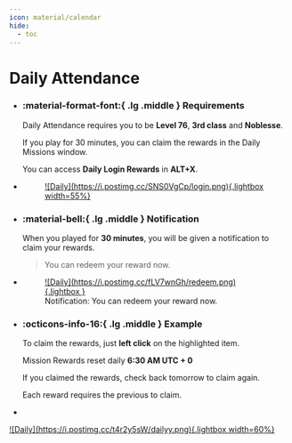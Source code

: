 ```yaml
---
icon: material/calendar
hide:
  - toc
---
```

<style>
hr {
    border-bottom: 2px solid var(--md-primary-fg-color);
    border-top: 2px solid var(--md-primary-fg-color);
    background-color: var(--md-primary-fg-color);
}
</style>
# Daily Attendance

<div class="grid cards" markdown>

- ### :material-format-font:{ .lg .middle } __Requirements__

    Daily Attendance requires you to be **Level 76**, **3rd class** and **Noblesse**.
    
    If you play for 30 minutes, you can claim the rewards in the Daily Missions window.

    You can access **Daily Login Rewards** in **ALT+X**.

- <figure markdown>
    <a href="https://postimg.cc/23KXSF0H">
    ![Daily](https://i.postimg.cc/SNS0VgCp/login.png){.lightbox width=55%}
    </a>
    </figure>

-  ### :material-bell:{ .lg .middle } __Notification__

    When you played for **30 minutes**, you will be given a notification to claim your rewards.

    > You can redeem your reward now.

- <figure markdown>
    <a href="https://postimg.cc/Q9rKbPN6">
    ![Daily](https://i.postimg.cc/fLV7wnGh/redeem.png){.lightbox }
    </a>
    <figcaption>Notification: You can redeem your reward now.</figure>
    </figure>
- ### :octicons-info-16:{ .lg .middle } __Example__

    To claim the rewards, just **left click** on the highlighted item.

    Mission Rewards reset daily **6:30 AM UTC + 0**

    If you claimed the rewards, check back tomorrow to claim again.

    Each reward requires the previous to claim.

- <figure markdown>
<a href="https://postimg.cc/HryQ9b4k">
    ![Daily](https://i.postimg.cc/t4r2y5sW/dailyy.png){.lightbox width=60%}
</a>
</figure>


</div>

